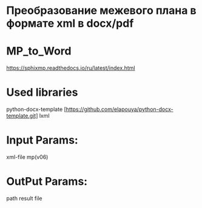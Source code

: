 # Преобразование межевого  плана  в формате  xml в docx/pdf

# MP_to_Word
https://sphixmp.readthedocs.io/ru/latest/index.html

# Used libraries
python-docx-template [https://github.com/elapouya/python-docx-template.git]
lxml


# Input Params:
  xml-file mp(v06)
  
# OutPut Params:
  path result file 
